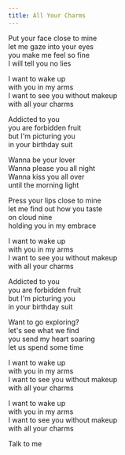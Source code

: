 ```yaml
---
title: All Your Charms
---
```

Put your face close to mine  
let me gaze into your eyes  
you make me feel so fine  
I will tell you no lies  

I want to wake up  
with you in my arms  
I want to see you without makeup  
with all your charms  

Addicted to you  
you are forbidden fruit  
but I'm picturing you  
in your birthday suit  

Wanna be your lover  
Wanna please you all night  
Wanna kiss you all over  
until the morning light  

Press your lips close to mine  
let me find out how you taste  
on cloud nine  
holding you in my embrace  

I want to wake up  
with you in my arms  
I want to see you without makeup  
with all your charms  

Addicted to you  
you are forbidden fruit  
but I'm picturing you  
in your birthday suit  

Want to go exploring?  
let's see what we find  
you send my heart soaring  
let us spend some time  

I want to wake up  
with you in my arms  
I want to see you without makeup  
with all your charms  

I want to wake up  
with you in my arms  
I want to see you without makeup  
with all your charms  

Talk to me